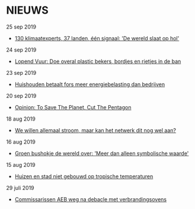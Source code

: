 # NIEUWS

25 sep 2019

* [130 klimaatexperts, 37 landen, één signaal: 'De wereld slaat op hol'](https://www.rtlz.nl/algemeen/buitenland/artikel/4860271/klimaatverandering-opwarming-aarde-smeltend-ijs-stijgende)

24 sep 2019

* [Lopend Vuur: Doe overal plastic bekers, bordjes en rietjes in de ban ](https://www.rtvnoord.nl/nieuws/213760/Lopend-Vuur-Doe-overal-plastic-bekers-bordjes-en-rietjes-in-de-ban)

23 sep 2019

* [Huishouden betaalt fors meer energiebelasting dan bedrijven](https://kassa.bnnvara.nl/nieuws/huishouden-betaalt-fors-meer-energiebelasting-dan-bedrijven2000)

20 sep 2019

* [Opinion: To Save The Planet, Cut The Pentagon](https://www.buzzfeednews.com/article/ashiksiddique/money-for-a-green-new-deal-military-wars)

18 aug 2019

* [We willen allemaal stroom, maar kan het netwerk dit nog wel aan?](https://nos.nl/artikel/2298022-we-willen-allemaal-stroom-maar-kan-het-netwerk-dit-nog-wel-aan.html)

16 aug 2019

* [Groen bushokje de wereld over: 'Meer dan alleen symbolische waarde' ](https://nos.nl/artikel/2297804-groen-bushokje-de-wereld-over-meer-dan-alleen-symbolische-waarde.htm)

15 aug 2019
* [Huizen en stad niet gebouwd op tropische temperaturen](https://www.oogtv.nl/2019/08/huizen-en-stad-niet-gebouwd-op-tropische-temperaturen/)

29 juli 2019

* [Commissarissen AEB weg na debacle met verbrandingsovens](https://www.rtlz.nl/beurs/bedrijven/artikel/4797281/aeb-afvalverwerker-verbrandingsovens-achterstallig-onderhoud)
